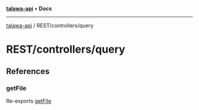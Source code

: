 [**talawa-api**](../../../README.md) • **Docs**

***

[talawa-api](../../../modules.md) / REST/controllers/query

# REST/controllers/query

## References

### getFile

Re-exports [getFile](getFile/functions/getFile.md)
